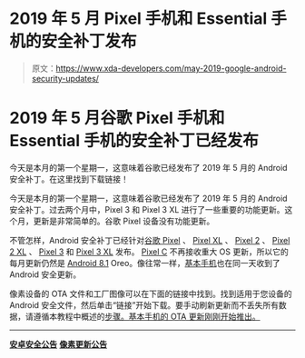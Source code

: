 # 2019 年 5 月 Pixel 手机和 Essential 手机的安全补丁发布

> 原文：<https://www.xda-developers.com/may-2019-google-android-security-updates/>

# 2019 年 5 月谷歌 Pixel 手机和 Essential 手机的安全补丁已经发布

今天是本月的第一个星期一，这意味着谷歌已经发布了 2019 年 5 月的 Android 安全补丁。在这里找到下载链接！

今天是本月的第一个星期一，这意味着谷歌已经发布了 2019 年 5 月的 Android 安全补丁。过去两个月中，Pixel 3 和 Pixel 3 XL 进行了一些重要的功能更新。这个月，更新是非常简单的。谷歌 Pixel 设备没有功能更新。

不管怎样，Android 安全补丁已经针对[谷歌 Pixel](https://forum.xda-developers.com/pixel) 、 [Pixel XL](https://forum.xda-developers.com/pixel-xl) 、 [Pixel 2](https://forum.xda-developers.com/pixel-2) 、 [Pixel 2 XL](https://forum.xda-developers.com/pixel-2-xl) 、 [Pixel 3](https://www.xda-developers.com/tag/google-pixel-3/) 和 [Pixel 3 XL](https://www.xda-developers.com/tag/google-pixel-3/) 发布。 [Pixel C](https://forum.xda-developers.com/pixel-c) 不再接收重大 OS 更新，所以它的每月更新仍然是 [Android 8.1](https://www.xda-developers.com/tag/android-oreo/) Oreo。像往常一样，[基本手机](https://forum.xda-developers.com/essential-phone)也在同一天收到了 Android 安全更新。

像素设备的 OTA 文件和工厂图像可以在下面的链接中找到。找到适用于您设备的 Android 安全文件，然后单击“链接”开始下载。要手动刷新更新而不丢失所有数据，请遵循本教程中概述的[步骤。基本手机的 OTA 更新刚刚开始推出。](https://www.xda-developers.com/flash-monthly-security-update-google-pixel/)

* * *

[**安卓安全公告**](https://source.android.com/security/bulletin/2019-05-01.html) [**像素更新公告**](https://source.android.com/security/bulletin/pixel/2019-05-01)